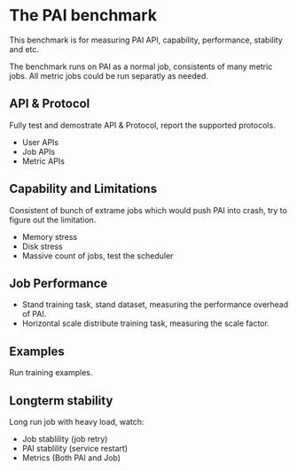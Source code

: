 # The PAI benchmark

This benchmark is for measuring PAI API, capability, performance, stability and etc.

The benchmark runs on PAI as a normal job, consistents of many metric jobs. All metric jobs could be run separatly as needed.

## API & Protocol

Fully test and demostrate API & Protocol, report the supported protocols.

- User APIs
- Job APIs
- Metric APIs

## Capability and Limitations

Consistent of bunch of extrame jobs which would push PAI into crash, try to figure out the limitation.

- Memory stress
- Disk stress
- Massive count of jobs, test the scheduler

## Job Performance

- Stand training task, stand dataset, measuring the performance overhead of PAI.
- Horizontal scale distribute training task, measuring the scale factor.

## Examples

Run training examples.

## Longterm stability

Long run job with heavy load, watch:

- Job stablility (job retry)
- PAI stablility (service restart)
- Metrics (Both PAI and Job)

